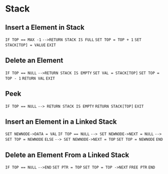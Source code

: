 # Stack

## Insert a Element in Stack

`IF TOP == MAX -1`
`-->RETURN STACK IS FULL`
`SET TOP = TOP + 1`
`SET STACK[TOP] = VALUE`
`EXIT`


## Delete an Element

`IF TOP == NULL`
`-->RETURN STACK IS EMPTY`
`SET VAL = STACK[TOP]`
`SET TOP = TOP - 1`
`RETURN VAL`
`EXIT`


## Peek

`IF TOP == NULL`
`--> RETURN STACK IS EMPTY`
`RETURN STACK[TOP]`
`EXIT`


## Insert an Element in a Linked Stack

`SET NEWNODE->DATA = VAL`
`IF TOP == NULL`
`--> SET NEWNODE->NEXT = NULL`
`--> SET TOP = NEWNODE`
`ELSE`
`--> SET NEWNODE->NEXT = TOP`
`SET TOP = NEWNODE`
`END`


## Delete an Element From a Linked Stack

`IF TOP == NULL`
`-->END`
`SET PTR = TOP`
`SET TOP = TOP ->NEXT`
`FREE PTR`
`END`


## 